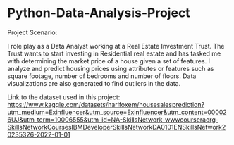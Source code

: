 # Python-Data-Analysis-Project

Project Scenario:

I role play as a Data Analyst working at a Real Estate Investment Trust. The Trust wants to start investing in Residential real estate and has
tasked me with determining the market price of a house given a set of features. I analyze and predict housing prices
using attributes or features such as square footage, number of bedrooms and number of floors. Data visualizations are also generated to find outliers in the data.

Link to the dataset used in this project:
https://www.kaggle.com/datasets/harlfoxem/housesalesprediction?utm_medium=Exinfluencer&utm_source=Exinfluencer&utm_content=000026UJ&utm_term=10006555&utm_id=NA-SkillsNetwork-wwwcourseraorg-SkillsNetworkCoursesIBMDeveloperSkillsNetworkDA0101ENSkillsNetwork20235326-2022-01-01
